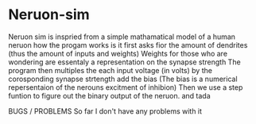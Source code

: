 # Neruon-sim
Neruon sim is inspried from a simple mathamatical model of a human neruon 
how the progam works is it first asks fior the amount of dendrites (thus the amount of inputs and weights)
Weights for those who are wondering are essentaly a representation on the synapse strength
The program then multiples the each input voltage (in volts)  by the corosponding  synapse strtength add the bias (The bias is a numerical repersentaion of the nerouns excitment of inhibion)
Then we use  a step funtion to figure out the binary output of the neruon.
and tada


BUGS / PROBLEMS
So far I don't have any problems with it